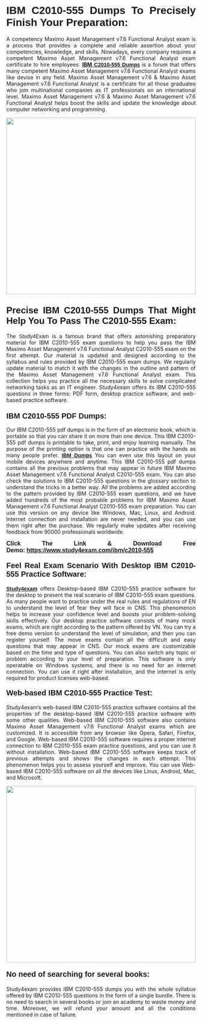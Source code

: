 <h1 style="text-align: justify;"><span style="font-family:Verdana,Geneva,sans-serif;"><strong>IBM C2010-555 Dumps To Precisely Finish Your Preparation:</strong></span></h1>

<p style="text-align: justify;">A competency Maximo Asset Management v7.6 Functional Analyst exam is a process that provides a complete and reliable assertion about your competencies, knowledge, and skills. Nowadays, every company requires a competent Maximo Asset Management v7.6 Functional Analyst exam certificate to hire employees. <a href="https://www.study4exam.com/ibm/c2010-555-valid-dumps"><strong>IBM</strong> <span style="font-family:Verdana,Geneva,sans-serif;"><strong>C2010-555 Dumps</strong></span></a> is a forum that offers many competent Maximo Asset Management v7.6 Functional Analyst exams like devise in any field. Maximo Asset Management v7.6 & Maximo Asset Management v7.6 Functional Analyst is a certificate for all those graduates who join multinational companies as IT professionals on an international level. Maximo Asset Management v7.6 & Maximo Asset Management v7.6 Functional Analyst helps boost the skills and update the knowledge about computer networking and programming.</p>

<p style="text-align: justify;"><a href="https://www.study4exam.com/ibm/c2010-555"><img alt="" src="https://lh3.googleusercontent.com/pw/AL9nZEVlv7Ske_7_4HBAyUdTuN-7WvZcN6USfD6boPasgRTsSOgYJDiupUICTUV6X1uu6AGge2hWciDKxhKOVo3NFQUTTQUskCQl05KIpPWzKoMrqE_mCRGOXTps-Wcp07HSL0DIbWWBcBIFUI3Ea8n_KHg=w1659-h933-no" style="width: 100%; height: 470px;" /></a></p>

<h2 style="text-align: justify;"><span style="font-family:Lucida Sans Unicode,Lucida Grande,sans-serif;"><strong><span style="font-size:24px;">Precise IBM C2010-555 Dumps That Might Help You To Pass The C2010-555 Exam:</span></strong></span></h2>

<p style="text-align: justify;">The <span style="font-family:Lucida Sans Unicode,Lucida Grande,sans-serif;">Study4Exam</span> is a famous brand that offers astonishing preparatory material for IBM C2010-555 exam questions to help you pass the IBM Maximo Asset Management v7.6 Functional Analyst C2010-555 exam on the first attempt. Our material is updated and designed according to the syllabus and rules provided by IBM C2010-555 exam dumps. We regularly update material to match it with the changes in the outline and pattern of the Maximo Asset Management v7.6 Functional Analyst exam. This collection helps you practice all the necessary skills to solve complicated networking tasks as an IT engineer. Study4exam offers its IBM C2010-555 questions in three forms: PDF form, desktop practice software, and web-based practice software. </p>

<h3 style="text-align: justify;"><strong><span style="font-size:20px;"><span style="font-family:Lucida Sans Unicode,Lucida Grande,sans-serif;">IBM C2010-555 PDF Dumps:</span></span></strong></h3>

<p style="text-align: justify;">Our IBM C2010-555 pdf dumps is in the form of an electronic book, which is portable so that you can share it on more than one device. This IBM C2010-555 pdf dumps is printable to take, print, and enjoy learning manually. The purpose of the printing option is that one can practice with the hands as many people prefer. <a href="https://www.study4exam.com/ibm-exams"><span style="font-family:Lucida Sans Unicode,Lucida Grande,sans-serif;"><strong>IBM Dumps</strong></span></a> You can even use this layout on your mobile devices anywhere and anytime. This IBM C2010-555 pdf dumps contains all the previous problems that may appear in future IBM Maximo Asset Management v7.6 Functional Analyst C2010-555 exam. You can also check the solutions to IBM C2010-555 questions in the glossary section to understand the tricks in a better way. All the problems are added according to the pattern provided by IBM C2010-555 exam questions, and we have added hundreds of the most probable problems for IBM Maximo Asset Management v7.6 Functional Analyst C2010-555 exam preparation. You can use this version on any device like Windows, Mac, Linux, and Android. Internet connection and installation are never needed, and you can use them right after the purchase. We regularly make updates after receiving feedback from 90000 professionals worldwide.</p>

<p style="text-align: justify;"><span style="font-family:Lucida Sans Unicode,Lucida Grande,sans-serif;"><strong><span style="font-size:16px;">Click The Link & Download Free Demo:</span></strong></span> <strong><span style="font-family:Lucida Sans Unicode,Lucida Grande,sans-serif;"><span style="font-size:16px;"><a href="https://www.study4exam.com/ibm/c2010-555">https://www.study4exam.com/ibm/c2010-555</a></span></span></strong></p>

<h4 style="text-align: justify;"><strong><span style="font-family:Lucida Sans Unicode,Lucida Grande,sans-serif;"><span style="font-size:20px;">Feel Real Exam Scenario With Desktop IBM C2010-555 Practice Software:</span></span></strong></h4>

<p style="text-align: justify;"><a href="https://www.study4exam.com/"><span style="font-family:Verdana,Geneva,sans-serif;"><strong>Study4exam</strong></span></a> offers Desktop-based IBM C2010-555 practice software for the desktop to present the real scenario of IBM C2010-555 exam questions. As many people want to practice under the real rules and regulations of EN to understand the level of fear they will face in CNS. This phenomenon helps to increase your confidence level and boosts your problem-solving skills effectively. Our desktop practice software consists of many mock exams, which are right according to the pattern offered by VN. You can try a free demo version to understand the level of simulation, and then you can register yourself. The move exams contain all the difficult and easy questions that may appear in CNS. Our mock exams are customizable based on the time and type of questions. You can also switch any topic or problem according to your level of preparation. This software is only operatable on Windows systems, and there is no need for an internet connection. You can use it right after installation, and the internet is only required for product licenses web-based. </p>

<h4 style="text-align: justify;"><span style="font-family:Lucida Sans Unicode,Lucida Grande,sans-serif;"><strong><span style="font-size:20px;">Web-based IBM C2010-555 Practice Test:</span></strong></span></h4>

<p style="text-align: justify;">Study4exam’s web-based IBM C2010-555 practice software contains all the properties of the desktop-based IBM C2010-555 practice software with some other qualities. Web-based IBM C2010-555 software also contains Maximo Asset Management v7.6 Functional Analyst exams which are customized. It is accessible from any browser like Opera, Safari, Firefox, and Google. Web-based IBM C2010-555 software requires a proper internet connection to IBM C2010-555 exam practice questions, and you can use it without installation. Web-based IBM C2010-555 software keeps track of previous attempts and shows the changes in each attempt. This phenomenon helps you to assess yourself and improve. You can use Web-based IBM C2010-555 software on all the devices like Linux, Android, Mac, and Microsoft.</p>

<p style="text-align: center;"><a href="https://www.study4exam.com/ibm/c2010-555"><img alt="" src="https://lh3.googleusercontent.com/pw/AL9nZEUUSkRyvc4gudeH81RsLWSZLUIhDbbix90UQ4Nknl42MiPXhE2WvgE6ynXQK8mQ23j1q8BlcR3zkz-sugUKDhmp-cvdF7FN6gsDIAW958mBJ52F35JmoMau5RsT1NIRYA6usGyWQMtl6sjcUF3Hd-w=w1659-h933-no" style="width: 100%; height: 470px;" /></a></p>

<h4 style="text-align: justify;"><span style="font-family:Lucida Sans Unicode,Lucida Grande,sans-serif;"><strong><span style="font-size:20px;">No need of searching for several books:</span></strong></span></h4>

<p style="text-align: justify;">Study4exam provides IBM C2010-555 dumps you with the whole syllabus offered by IBM C2010-555 questions in the form of a single bundle. There is no need to search in several books or join an academy to waste money and time. Moreover, we will refund your amount and all the conditions mentioned in case of failure.</p>
